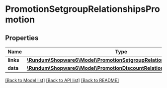 # PromotionSetgroupRelationshipsPromotion

## Properties
Name | Type | Description | Notes
------------ | ------------- | ------------- | -------------
**links** | [**\Rundum\Shopware6\Model\PromotionSetgroupRelationshipsPromotionLinks**](PromotionSetgroupRelationshipsPromotionLinks.md) |  | [optional] 
**data** | [**\Rundum\Shopware6\Model\PromotionDiscountRelationshipsPromotionData**](PromotionDiscountRelationshipsPromotionData.md) |  | [optional] 

[[Back to Model list]](../../README.md#documentation-for-models) [[Back to API list]](../../README.md#documentation-for-api-endpoints) [[Back to README]](../../README.md)

